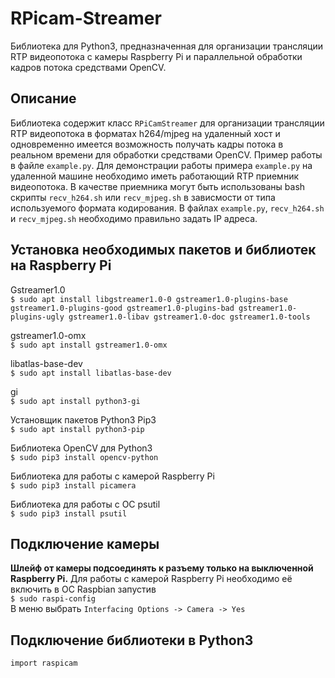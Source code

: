 # RPicam-Streamer
Библиотека для Python3, предназначенная для организации трансляции RTP видеопотока с камеры Raspberry Pi и параллельной обработки кадров потока средствами OpenCV.

## Описание
Библиотека содержит класс `RPiCamStreamer` для организации трансляции RTP видеопотока в форматах h264/mjpeg на удаленный хост и одновременно имеется возможность получать кадры потока в реальном времени для обработки средствами OpenCV.
Пример работы в файле `example.py`.
Для демонстрации работы примера `example.py` на удаленной машине необходимо иметь работающий RTP приемник видеопотока. В качестве приемника могут быть использованы bash скрипты `recv_h264.sh` или `recv_mjpeg.sh` в зависмости от типа используемого формата кодирования. В файлах `example.py`, `recv_h264.sh` и `recv_mjpeg.sh` необходимо правильно задать IP адреса.

## Установка необходимых пакетов и библиотек на Raspberry Pi
Gstreamer1.0  
```$ sudo apt install libgstreamer1.0-0 gstreamer1.0-plugins-base gstreamer1.0-plugins-good gstreamer1.0-plugins-bad gstreamer1.0-plugins-ugly gstreamer1.0-libav gstreamer1.0-doc gstreamer1.0-tools```

gstreamer1.0-omx  
```$ sudo apt install gstreamer1.0-omx```

libatlas-base-dev  
```$ sudo apt install libatlas-base-dev```

gi  
```$ sudo apt install python3-gi```

Установщик пакетов Python3 Pip3  
```$ sudo apt install python3-pip```

Библиотека OpenCV для Python3  
```$ sudo pip3 install opencv-python```

Библиотека для работы с камерой Raspberry Pi  
```$ sudo pip3 install picamera```

Библиотека для работы с ОС psutil  
```$ sudo pip3 install psutil```

## Подключение камеры

**Шлейф от камеры подсоединять к разъему только на выключенной Raspberry Pi.** Для работы с камерой Raspberry Pi необходимо её включить в ОС Raspbian запустив  
```$ sudo raspi-config```  
В меню выбрать `Interfacing Options -> Camera -> Yes`

## Подключение библиотеки в Python3
```import raspicam```
